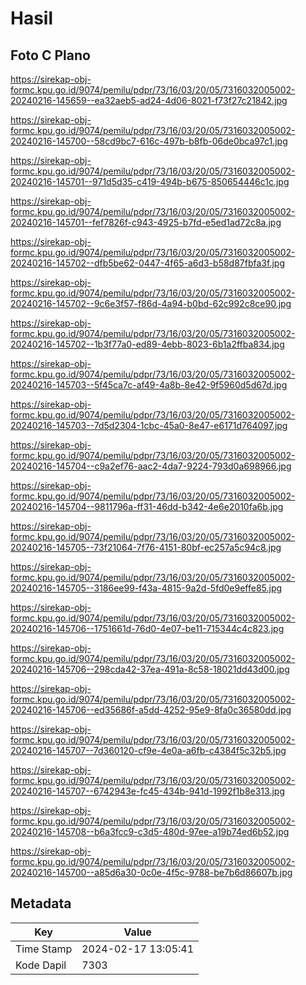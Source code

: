 # Hasil

## Foto C Plano

https://sirekap-obj-formc.kpu.go.id/9074/pemilu/pdpr/73/16/03/20/05/7316032005002-20240216-145659--ea32aeb5-ad24-4d06-8021-f73f27c21842.jpg

https://sirekap-obj-formc.kpu.go.id/9074/pemilu/pdpr/73/16/03/20/05/7316032005002-20240216-145700--58cd9bc7-616c-497b-b8fb-06de0bca97c1.jpg

https://sirekap-obj-formc.kpu.go.id/9074/pemilu/pdpr/73/16/03/20/05/7316032005002-20240216-145701--971d5d35-c419-494b-b675-850654446c1c.jpg

https://sirekap-obj-formc.kpu.go.id/9074/pemilu/pdpr/73/16/03/20/05/7316032005002-20240216-145701--fef7826f-c943-4925-b7fd-e5ed1ad72c8a.jpg

https://sirekap-obj-formc.kpu.go.id/9074/pemilu/pdpr/73/16/03/20/05/7316032005002-20240216-145702--dfb5be62-0447-4f65-a6d3-b58d87fbfa3f.jpg

https://sirekap-obj-formc.kpu.go.id/9074/pemilu/pdpr/73/16/03/20/05/7316032005002-20240216-145702--9c6e3f57-f86d-4a94-b0bd-62c992c8ce90.jpg

https://sirekap-obj-formc.kpu.go.id/9074/pemilu/pdpr/73/16/03/20/05/7316032005002-20240216-145702--1b3f77a0-ed89-4ebb-8023-6b1a2ffba834.jpg

https://sirekap-obj-formc.kpu.go.id/9074/pemilu/pdpr/73/16/03/20/05/7316032005002-20240216-145703--5f45ca7c-af49-4a8b-8e42-9f5960d5d67d.jpg

https://sirekap-obj-formc.kpu.go.id/9074/pemilu/pdpr/73/16/03/20/05/7316032005002-20240216-145703--7d5d2304-1cbc-45a0-8e47-e6171d764097.jpg

https://sirekap-obj-formc.kpu.go.id/9074/pemilu/pdpr/73/16/03/20/05/7316032005002-20240216-145704--c9a2ef76-aac2-4da7-9224-793d0a698966.jpg

https://sirekap-obj-formc.kpu.go.id/9074/pemilu/pdpr/73/16/03/20/05/7316032005002-20240216-145704--9811796a-ff31-46dd-b342-4e6e2010fa6b.jpg

https://sirekap-obj-formc.kpu.go.id/9074/pemilu/pdpr/73/16/03/20/05/7316032005002-20240216-145705--73f21064-7f76-4151-80bf-ec257a5c94c8.jpg

https://sirekap-obj-formc.kpu.go.id/9074/pemilu/pdpr/73/16/03/20/05/7316032005002-20240216-145705--3186ee99-f43a-4815-9a2d-5fd0e9effe85.jpg

https://sirekap-obj-formc.kpu.go.id/9074/pemilu/pdpr/73/16/03/20/05/7316032005002-20240216-145706--1751661d-76d0-4e07-be11-715344c4c823.jpg

https://sirekap-obj-formc.kpu.go.id/9074/pemilu/pdpr/73/16/03/20/05/7316032005002-20240216-145706--298cda42-37ea-491a-8c58-18021dd43d00.jpg

https://sirekap-obj-formc.kpu.go.id/9074/pemilu/pdpr/73/16/03/20/05/7316032005002-20240216-145706--ed35686f-a5dd-4252-95e9-8fa0c36580dd.jpg

https://sirekap-obj-formc.kpu.go.id/9074/pemilu/pdpr/73/16/03/20/05/7316032005002-20240216-145707--7d360120-cf9e-4e0a-a6fb-c4384f5c32b5.jpg

https://sirekap-obj-formc.kpu.go.id/9074/pemilu/pdpr/73/16/03/20/05/7316032005002-20240216-145707--6742943e-fc45-434b-941d-1992f1b8e313.jpg

https://sirekap-obj-formc.kpu.go.id/9074/pemilu/pdpr/73/16/03/20/05/7316032005002-20240216-145708--b6a3fcc9-c3d5-480d-97ee-a19b74ed6b52.jpg

https://sirekap-obj-formc.kpu.go.id/9074/pemilu/pdpr/73/16/03/20/05/7316032005002-20240216-145700--a85d6a30-0c0e-4f5c-9788-be7b6d86607b.jpg


## Metadata

| Key        | Value               |
| ---------- | ------------------- |
| Time Stamp | 2024-02-17 13:05:41 |
| Kode Dapil | 7303                |



